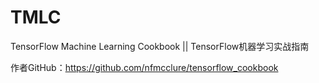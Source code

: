 # TMLC

TensorFlow Machine Learning Cookbook || TensorFlow机器学习实战指南

作者GitHub：https://github.com/nfmcclure/tensorflow_cookbook